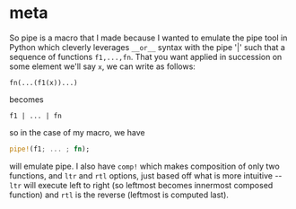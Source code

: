 # meta

So pipe is a macro that I made because I wanted to emulate the pipe tool in Python which cleverly leverages `__or__` syntax with the pipe '|' such that a sequence of functions `f1,...,fn`. That you want applied in succession on some element we'll say `x`, we can write as follows:

```fn(...(f1(x))...)```

becomes

``` f1 | ... | fn ```

so in the case of my macro, we have 

```rust
pipe!(f1; ... ; fn);
```

will emulate pipe. I also have `comp!` which makes composition of only two functions, and `ltr` and `rtl` options, just based off what is more intuitive -- `ltr` will execute left to right (so leftmost becomes innermost composed function) and `rtl` is the reverse (leftmost is computed last). 

